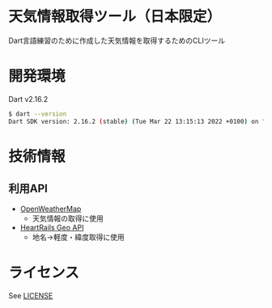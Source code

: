 # 天気情報取得ツール（日本限定）

Dart言語練習のために作成した天気情報を取得するためのCLIツール

# 開発環境

Dart v2.16.2

```sh
$ dart --version
Dart SDK version: 2.16.2 (stable) (Tue Mar 22 13:15:13 2022 +0100) on "macos_x64"
```

# 技術情報

## 利用API

- [OpenWeatherMap](https://openweathermap.org/)
  - 天気情報の取得に使用
- [HeartRails Geo API](http://geoapi.heartrails.com/)
  - 地名→軽度・緯度取得に使用

# ライセンス

See [LICENSE](./LICENSE)

